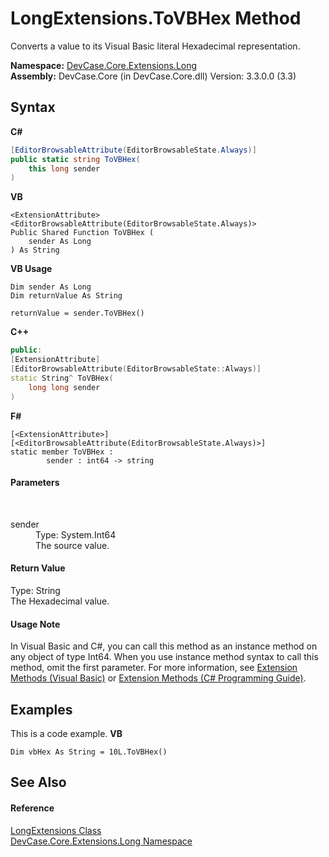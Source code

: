 # LongExtensions.ToVBHex Method 
 

Converts a value to its Visual Basic literal Hexadecimal representation.

**Namespace:**&nbsp;<a href="N_DevCase_Core_Extensions_Long">DevCase.Core.Extensions.Long</a><br />**Assembly:**&nbsp;DevCase.Core (in DevCase.Core.dll) Version: 3.3.0.0 (3.3)

## Syntax

**C#**<br />
``` C#
[EditorBrowsableAttribute(EditorBrowsableState.Always)]
public static string ToVBHex(
	this long sender
)
```

**VB**<br />
``` VB
<ExtensionAttribute>
<EditorBrowsableAttribute(EditorBrowsableState.Always)>
Public Shared Function ToVBHex ( 
	sender As Long
) As String
```

**VB Usage**<br />
``` VB Usage
Dim sender As Long
Dim returnValue As String

returnValue = sender.ToVBHex()
```

**C++**<br />
``` C++
public:
[ExtensionAttribute]
[EditorBrowsableAttribute(EditorBrowsableState::Always)]
static String^ ToVBHex(
	long long sender
)
```

**F#**<br />
``` F#
[<ExtensionAttribute>]
[<EditorBrowsableAttribute(EditorBrowsableState.Always)>]
static member ToVBHex : 
        sender : int64 -> string 

```


#### Parameters
&nbsp;<dl><dt>sender</dt><dd>Type: System.Int64<br />The source value.</dd></dl>

#### Return Value
Type: String<br />The Hexadecimal value.

#### Usage Note
In Visual Basic and C#, you can call this method as an instance method on any object of type Int64. When you use instance method syntax to call this method, omit the first parameter. For more information, see <a href="https://docs.microsoft.com/dotnet/visual-basic/programming-guide/language-features/procedures/extension-methods">Extension Methods (Visual Basic)</a> or <a href="https://docs.microsoft.com/dotnet/csharp/programming-guide/classes-and-structs/extension-methods">Extension Methods (C# Programming Guide)</a>.

## Examples
This is a code example. 
**VB**<br />
``` VB
Dim vbHex As String = 10L.ToVBHex()
```


## See Also


#### Reference
<a href="T_DevCase_Core_Extensions_Long_LongExtensions">LongExtensions Class</a><br /><a href="N_DevCase_Core_Extensions_Long">DevCase.Core.Extensions.Long Namespace</a><br />